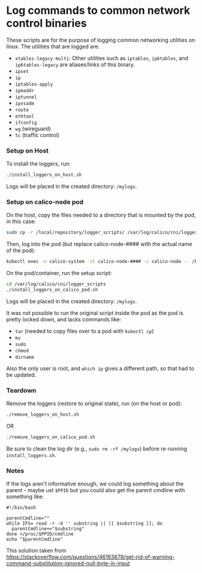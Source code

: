 # Log commands to common network control binaries

These scripts are for the purpose of logging common networking utilities on linux.
The utilities that are logged are:
* ```xtables-legacy-multi```: Other utilities such as ```iptables```, ```ip6tables```, and ```ip6tables-legacy``` are aliases/links of this binary.
* ```ipset```
* ```ip```
* ```iptables-apply```
* ```ipmaddr```
* ```iptunnel```
* ```ipvsadm```
* ```route```
* ```ethtool```
* ```ifconfig```
* ```wg``` (wireguard)
* ```tc``` (traffic control)
 
### Setup on Host
To install the loggers, run:
```bash
./install_loggers_on_host.sh
```

Logs will be placed in the created directory: ```/mylogs```.

### Setup on calico-node pod
On the host, copy the files needed to a directory that is mounted by the pod, in this case:
```bash
sudo cp -r /local/repository/logger_scripts/ /var/log/calico/cni/logger_scripts
```

Then, log into the pod (but replace calico-node-#### with the actual name of the pod):
```bash
kubectl exec -n calico-system -it calico-node-#### -c calico-node -- /bin/bash
```

On the pod/container, run the setup script:
```bash
cd /var/log/calico/cni/logger_scripts
./install_loggers_on_calico_pod.sh
```

Logs will be placed in the created directory: ```/mylogs```.

It was not possible to run the original script inside the pod as the pod is pretty locked down, and
lacks commands like:
* ```tar``` (needed to copy files over to a pod with ```kubectl cp```)
* ```mv```
* ```sudo```
* ```chmod```
* ```dirname```

Also the only user is root, and ```which ip``` gives a different path, so that had to be updated.

### Teardown
Remove the loggers (restore to original state), run (on the host or pod):
```bash
./remove_loggers_on_host.sh
```
OR
```bash
./remove_loggers_on_calico_pod.sh
```

Be sure to clean the log dir (e.g., ```sudo rm -rf /mylogs```) before re-running ```install_loggers.sh```.

### Notes

If the logs aren't informative enough, we could log something about the parent - maybe ust ```$PPID``` but you could also get the parent cmdline with something like:
```
#!/bin/bash

parentCmdline=""
while IFS= read -r -d '' substring || [[ $substring ]]; do
  parentCmdline+="$substring"
done </proc/$PPID/cmdline
echo "$parentCmdline"
```
This solution taken from https://stackoverflow.com/questions/46163678/get-rid-of-warning-command-substitution-ignored-null-byte-in-input
